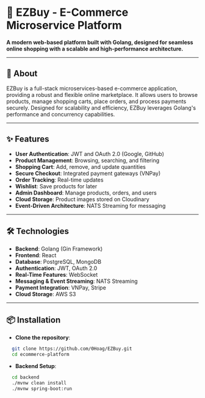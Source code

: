 # 🛒 EZBuy - E-Commerce Microservice Platform

**A modern web-based platform built with Golang, designed for seamless online shopping with a scalable and high-performance architecture.**

---

## 🚀 About

EZBuy is a full-stack microservices-based e-commerce application, providing a robust and flexible online marketplace. It allows users to browse products, manage shopping carts, place orders, and process payments securely. Designed for scalability and efficiency, EZBuy leverages Golang's performance and concurrency capabilities.

---

## ✨ Features

- **User Authentication**: JWT and OAuth 2.0 (Google, GitHub)
- **Product Management**: Browsing, searching, and filtering
- **Shopping Cart**: Add, remove, and update quantities
- **Secure Checkout**: Integrated payment gateways (VNPay)
- **Order Tracking**: Real-time updates
- **Wishlist**: Save products for later
- **Admin Dashboard**: Manage products, orders, and users
- **Cloud Storage**: Product images stored on Cloudinary
- **Event-Driven Architecture**: NATS Streaming for messaging

---

## 🛠️ Technologies

- **Backend**: Golang (Gin Framework)
- **Frontend**: React
- **Database**: PostgreSQL, MongoDB
- **Authentication**: JWT, OAuth 2.0
- **Real-Time Features**: WebSocket
- **Messaging & Event Streaming**: NATS Streaming
- **Payment Integration**: VNPay, Stripe
- **Cloud Storage**: AWS S3

---

## 📦 Installation  
- **Clone the repository**:
```bash
  git clone https://github.com/0Hoag/EZBuy.git
  cd ecommerce-platform
```
- **Backend Setup**:
```bash
  cd backend
  ./mvnw clean install
  ./mvnw spring-boot:run
```
